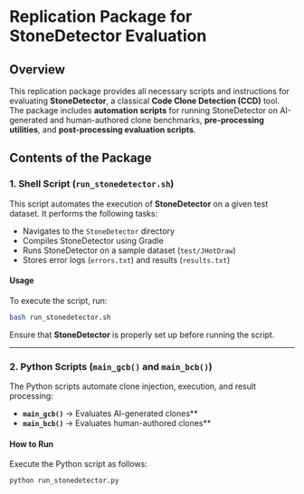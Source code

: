 # Replication Package for StoneDetector Evaluation

## Overview
This replication package provides all necessary scripts and instructions for evaluating **StoneDetector**, a classical **Code Clone Detection (CCD)** tool. The package includes **automation scripts** for running StoneDetector on AI-generated and human-authored clone benchmarks, **pre-processing utilities**, and **post-processing evaluation scripts**.

## Contents of the Package

### 1. Shell Script (`run_stonedetector.sh`)
This script automates the execution of **StoneDetector** on a given test dataset. It performs the following tasks:
- Navigates to the `StoneDetector` directory
- Compiles StoneDetector using Gradle
- Runs StoneDetector on a sample dataset (`test/JHotDraw`)
- Stores error logs (`errors.txt`) and results (`results.txt`)

#### **Usage**
To execute the script, run:

```bash
bash run_stonedetector.sh
```

Ensure that **StoneDetector** is properly set up before running the script.

---

### 2. Python Scripts (`main_gcb()` and `main_bcb()`)
The Python scripts automate clone injection, execution, and result processing:
- **`main_gcb()`** → Evaluates AI-generated clones**
- **`main_bcb()`** → Evaluates human-authored clones**


#### **How to Run**
Execute the Python script as follows:

```bash
python run_stonedetector.py
```


